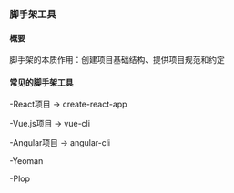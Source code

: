 ### 脚手架工具

#### 概要
脚手架的本质作用：创建项目基础结构、提供项目规范和约定

#### 常见的脚手架工具
-React项目 -> create-react-app

-Vue.js项目 -> vue-cli

-Angular项目 -> angular-cli

-Yeoman

-Plop

